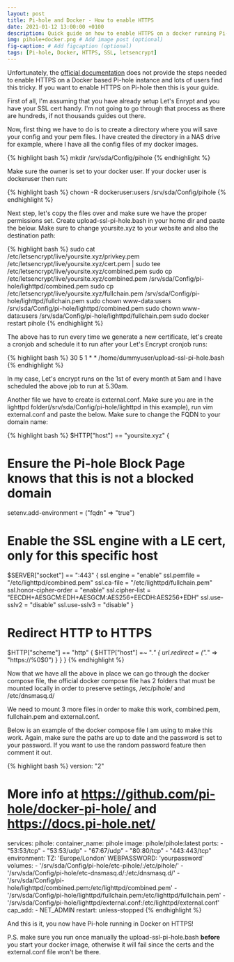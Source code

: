 ```yaml
---
layout: post
title: Pi-hole and Docker - How to enable HTTPS
date: 2021-01-12 13:00:00 +0100
description: Quick guide on how to enable HTTPS on a docker running Pi-hole # Add post description (optional)
img: pihole+docker.png # Add image post (optional)
fig-caption: # Add figcaption (optional)
tags: [Pi-hole, Docker, HTTPS, SSL, letsencrypt]
---
```


Unfortunately, the [official documentation](https://github.com/pi-hole/docker-pi-hole) does not provide the steps needed to enable HTTPS on a Docker based Pi-hole instance and lots of users find this tricky. If you want to enable HTTPS on Pi-hole then this is your guide.

First of all, I'm assuming that you have already setup Let's Enrypt and you have your SSL cert handy. I'm not going to go through that process as there are hundreds, if not thousands guides out there.

Now, first thing we have to do is to create a directory where you will save your config and your pem files. I have created the directory in a NAS drive for example, where I have all the config files of my docker images.

{% highlight bash %}
mkdir /srv/sda/Config/pihole
{% endhighlight %}

Make sure the owner is set to your docker user. If your docker user is dockeruser then run:

{% highlight bash %}
chown -R dockeruser:users /srv/sda/Config/pihole
{% endhighlight %}

Next step, let's copy the files over and make sure we have the proper permissions set. Create upload-ssl-pi-hole.bash in your home dir and paste the below. Make sure to change yoursite.xyz to your website and also the destination path:

{% highlight bash %}
sudo cat /etc/letsencrypt/live/yoursite.xyz/privkey.pem /etc/letsencrypt/live/yoursite.xyz/cert.pem | sudo tee /etc/letsencrypt/live/yoursite.xyz/combined.pem
sudo cp /etc/letsencrypt/live/yoursite.xyz/combined.pem /srv/sda/Config/pi-hole/lighttpd/combined.pem
sudo cp /etc/letsencrypt/live/yoursite.xyz/fullchain.pem /srv/sda/Config/pi-hole/lighttpd/fullchain.pem
sudo chown www-data:users /srv/sda/Config/pi-hole/lighttpd/combined.pem
sudo chown www-data:users /srv/sda/Config/pi-hole/lighttpd/fullchain.pem
sudo docker restart pihole
{% endhighlight %}

The above has to run every time we generate a new certificate, let's create a cronjob and schedule it to run after your Let's Encrypt cronjob runs:

{% highlight bash %}
30 5 1 * * /home/dummyuser/upload-ssl-pi-hole.bash
{% endhighlight %}

In my case, Let's encrypt runs on the 1st of every month at 5am and I have scheduled the above job to run at 5.30am.

Another file we have to create is external.conf. Make sure you are in the lighttpd folder(/srv/sda/Config/pi-hole/lighttpd in this example), run vim external.conf and paste the below. Make sure to change the FQDN to your domain name:

{% highlight bash %}
$HTTP["host"] == "yoursite.xyz" {
  # Ensure the Pi-hole Block Page knows that this is not a blocked domain
  setenv.add-environment = ("fqdn" => "true")

  # Enable the SSL engine with a LE cert, only for this specific host
  $SERVER["socket"] == ":443" {
    ssl.engine = "enable"
    ssl.pemfile = "/etc/lighttpd/combined.pem"
    ssl.ca-file =  "/etc/lighttpd/fullchain.pem"
    ssl.honor-cipher-order = "enable"
    ssl.cipher-list = "EECDH+AESGCM:EDH+AESGCM:AES256+EECDH:AES256+EDH"
    ssl.use-sslv2 = "disable"
    ssl.use-sslv3 = "disable"
  }

  # Redirect HTTP to HTTPS
  $HTTP["scheme"] == "http" {
    $HTTP["host"] =~ ".*" {
      url.redirect = (".*" => "https://%0$0")
    }
  }
}
{% endhighlight %}

Now that we have all the above in place we can go through the docker compose file, the official docker compose file has 2 folders that must be mounted locally in order to preserve settings, /etc/pihole/ and /etc/dnsmasq.d/

We need to mount 3 more files in order to make this work, combined.pem, fullchain.pem and external.conf. 

Below is an example of the docker compose file I am using to make this work. Again, make sure the paths are up to date and the password is set to your password. If you want to use the random password feature then comment it out.

{% highlight bash %}
version: "2"

# More info at https://github.com/pi-hole/docker-pi-hole/ and https://docs.pi-hole.net/
services:
  pihole:
    container_name: pihole
    image: pihole/pihole:latest
    ports:
      - "53:53/tcp"
      - "53:53/udp"
      - "67:67/udp"
      - "80:80/tcp"
      - "443:443/tcp"
    environment:
      TZ: 'Europe/London'
      WEBPASSWORD: 'yourpassword'
    volumes:
      - '/srv/sda/Config/pi-hole/etc-pihole/:/etc/pihole/'
      - '/srv/sda/Config/pi-hole/etc-dnsmasq.d/:/etc/dnsmasq.d/'
      - '/srv/sda/Config/pi-hole/lighttpd/combined.pem:/etc/lighttpd/combined.pem'
      - '/srv/sda/Config/pi-hole/lighttpd/fullchain.pem:/etc/lighttpd/fullchain.pem'
      - '/srv/sda/Config/pi-hole/lighttpd/external.conf:/etc/lighttpd/external.conf'
    cap_add:
      - NET_ADMIN
    restart: unless-stopped
{% endhighlight %}

And this is it, you now have Pi-hole running in Docker on HTTPS!

P.S. make sure you run once manually the upload-ssl-pi-hole.bash **before** you start your docker image, otherwise it will fail since the certs and the external.conf file won't be there.
